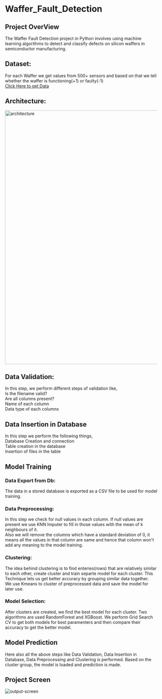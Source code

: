 # Waffer_Fault_Detection

## Project OverView
The Waffer Fault Detection project in Python involves using machine learning algorithms to detect and classify defects on silicon waffers in semiconductor manufacturing.

## Dataset:
For each Waffer we get values from 500+ sensors and based on that we tell whether the waffer is functioning(+1) or faulty(-1)<br />
[Click Here to get Data](https://drive.google.com/drive/folders/1R-za-a7adbyAnBMDYNWWWQbHuJzTVc0A?usp=share_link)


## Architecture:
<img width="838" alt="architecture" src="https://user-images.githubusercontent.com/61060465/228646336-23514c1c-865d-4ba7-b80c-bea7bdb0ec46.png">

## Data Validation:
In this step, we perform different steps of validation like,<br />
Is the filename valid?<br />
Are all columns present?<br />
Name of each column<br />
Data type of each columns<br /> 

## Data Insertion in Database
In this step we perform the following things,<br />
Database Creation and connection<br />
Table creation in the database<br />
Insertion of files in the table<br />

## Model Training
### Data Export from Db:
The data in a stored database is exported as a CSV file to be used for model training.<br />
### Data Preprocessing:
In this step we check for null values in each column. If null values are present we use KNN Imputer to fill in those values with the mean of k neighbours of it.<br />
Also we will remove the columns which have a standard deviation of 0, it means all the values in that column are same and hence that column won't add any meaning to the model training.<br />
### Clustering:
The idea behind clustering is to find enteries(rows) that are relatively similar to each other, create cluster and train separte model for each cluster. This Technique lets us get better accuracy by grouping similar data together.<br />
We use Kmeans to cluster of preprocessed data and save the model for later use.
### Model Selection:
After clusters are created, we find the best model for each cluster. Two algorithms are used RandomForest and XGBoost. We perform Grid Search CV to get both models for best paramenters and then compare their accuracy to get the better model.<br />


## Model Prediction
Here also all the above steps like Data Validation, Data Insertion in Database, Data Preprocessing and Clustering is performed. Based on the cluster group, the model is loaded and prediction is made.

## Project Screen
![output-screen](https://user-images.githubusercontent.com/61060465/228653602-f94d8877-572d-4ebe-a80b-09d8d5ce3628.png)
